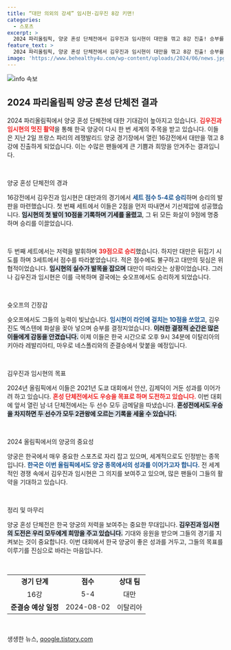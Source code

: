 ```yaml
---
title: “대만 의외의 강세” 임시현·김우진 8강 키맨!
categories:
  - 스포츠
excerpt: >
  2024 파리올림픽, 양궁 혼성 단체전에서 김우진과 임시현이 대만을 꺾고 8강 진출! 승부를 가른 슛오프에서의 극적인 한 shot! 두 선수의 연속 승리로 한국의 2연패 도전이 시작된다. 금메달을 향한 그들의 여정, 지금 확인해보세요!
feature_text: >
  2024 파리올림픽, 양궁 혼성 단체전에서 김우진과 임시현이 대만을 꺾고 8강 진출! 승부를 가른 슛오프에서의 극적인 한 shot! 두 선수의 연속 승리로 한국의 2연패 도전이 시작된다. 금메달을 향한 그들의 여정, 지금 확인해보세요!
image: 'https://www.behealthy4u.com/wp-content/uploads/2024/06/news.jpg'
---
```


<p><img src="https://www.behealthy4u.com/wp-content/uploads/2024/06/news.jpg" alt="info 속보" /></p>

<h2 data-ke-size="size26">2024 파리올림픽 양궁 혼성 단체전 결과</h2>

<p data-ke-size="size16">2024 파리올림픽에서 양궁 혼성 단체전에 대한 기대감이 높아지고 있습니다. <b><span style="color: #ee2323;">김우진과 임시현의 멋진 활약</span></b>을 통해 한국 양궁이 다시 한 번 세계의 주목을 받고 있습니다. 이들은 지난 2일 프랑스 파리의 레쟁발리드 양궁 경기장에서 열린 16강전에서 대만을 꺾고 8강에 진출하게 되었습니다. 이는 수많은 팬들에게 큰 기쁨과 희망을 안겨주는 결과입니다.</p>

<p data-ke-size="size16">&nbsp;</p>

<p>양궁 혼성 단체전의 경과</p>

<p data-ke-size="size16">16강전에서 김우진과 임시현은 대만과의 경기에서 <b><span style="color: #1a5490;">세트 점수 5-4로 승리</span></b>하며 승리의 발판을 마련했습니다. 첫 번째 세트에서 이들은 2점을 먼저 따내면서 기선제압에 성공했습니다. <b><span style="background-color: #21538527;">임시현의 첫 발이 10점을 기록하며 기세를 올렸고</span></b>, 그 뒤 모든 화살이 9점에 명중하며 승리를 이끌었습니다.</p>

<p data-ke-size="size16">&nbsp;</p>

<p>두 번째 세트에서는 저력을 발휘하며 <b><span style="color: #ee2323;">39점으로 승리</span></b>했습니다. 하지만 대만은 뒤집기 시도를 하며 3세트에서 점수를 따라붙었습니다. 적은 점수에도 불구하고 대만의 뒷심은 위협적이었습니다. <b><span style="background-color: #21538527;">임시현의 실수가 발목을 잡으며</span></b> 대만이 따라오는 상황이었습니다. 그러나 김우진과 임시현은 이를 극복하며 결국에는 슛오프에서도 승리하게 되었습니다.</p></p>

<p data-ke-size="size16">&nbsp;</p>

<p>슛오프의 긴장감</p>

<p data-ke-size="size16">슛오프에서도 그들의 능력이 빛났습니다. <b><span style="color: #1a5490;">임시현이 라인에 걸치는 10점을 쏘았고</span></b>, 김우진도 엑스텐에 화살을 꽂아 넣으며 승부를 결정지었습니다. <b><span style="background-color: #21538527;">이러한 결정적 순간은 많은 이들에게 감동을 안겼습니다.</span></b> 이제 이들은 한국 시간으로 오후 9시 34분에 이탈리아의 키아라 레발리아티, 마우로 네스폴리와의 준결승에서 맞붙을 예정입니다.</p>

<p data-ke-size="size16">&nbsp;</p>

<p>김우진과 임시현의 목표</p>

<p data-ke-size="size16">2024년 올림픽에서 이들은 2021년 도쿄 대회에서 안산, 김제덕이 거둔 성과를 이어가려 하고 있습니다. <b><span style="color: #ee2323;">혼성 단체전에서도 우승을 목표로 하며 도전하고 있습니다.</span></b> 이번 대회에 앞서 열린 남·녀 단체전에서는 두 선수 모두 금메달을 따냈습니다. <b><span style="background-color: #21538527;">혼성전에서도 우승을 차지하면 두 선수가 모두 2관왕에 오르는 기록을 세울 수 있습니다.</span></b></p>

<p data-ke-size="size16">&nbsp;</p>

<p>2024 올림픽에서의 양궁의 중요성</p>

<p data-ke-size="size16">양궁은 한국에서 매우 중요한 스포츠로 자리 잡고 있으며, 세계적으로도 인정받는 종목입니다. <b><span style="color: #1a5490;">한국은 이번 올림픽에서도 양궁 종목에서의 성과를 이어가고자 합니다.</span></b> 전 세계적인 경쟁 속에서 김우진과 임시현은 그 의지를 보여주고 있으며, 많은 팬들이 그들의 활약을 기대하고 있습니다.</p>

<p data-ke-size="size16">&nbsp;</p>

<p>정리 및 마무리</p>

<p data-ke-size="size16">양궁 혼성 단체전은 한국 양궁의 저력을 보여주는 중요한 무대입니다. <b><span style="background-color: #21538527;">김우진과 임시현의 도전은 우리 모두에게 희망을 주고 있습니다.</span></b> 기대와 응원을 받으며 그들의 경기를 지켜보는 것이 중요합니다. 이번 대회에서 한국 양궁이 좋은 성과를 거두고, 그들의 목표를 이루기를 진심으로 바라는 마음입니다.</p>

<p data-ke-size="size16">&nbsp;</p>

<table style="width: 100%; border-collapse: collapse;">
    <tr>
        <td style="text-align: center; height: 17px;"><b>경기 단계</b></td>
        <td style="text-align: center; height: 17px;"><b>점수</b></td>
        <td style="text-align: center; height: 17px;"><b>상대 팀</b></td>
    </tr>
    <tr>
        <td style="text-align: center; height: 17px;">16강</td>
        <td style="text-align: center; height: 17px;">5-4</td>
        <td style="text-align: center; height: 17px;">대만</td>
    </tr>
    <tr>
        <td style="text-align: center; height: 17px;"><b>준결승 예상 일정</b></td>
        <td style="text-align: center; height: 17px;">2024-08-02</td>
        <td style="text-align: center; height: 17px;">이탈리아</td>
    </tr>
</table>

<p data-ke-size="size16">&nbsp;</p>
생생한 뉴스, <a href="https://qoogle.tistory.com" rel="dofollow">qoogle.tistory.com</a>


